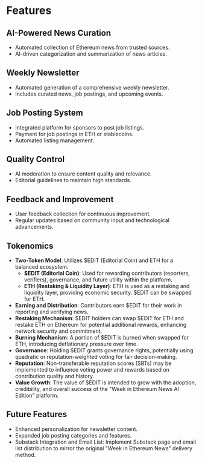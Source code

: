 # Features

## AI-Powered News Curation

- Automated collection of Ethereum news from trusted sources.
- AI-driven categorization and summarization of news articles.

## Weekly Newsletter

- Automated generation of a comprehensive weekly newsletter.
- Includes curated news, job postings, and upcoming events.

## Job Posting System

- Integrated platform for sponsors to post job listings.
- Payment for job postings in ETH or stablecoins.
- Automated listing management.

## Quality Control

- AI moderation to ensure content quality and relevance.
- Editorial guidelines to maintain high standards.

## Feedback and Improvement

- User feedback collection for continuous improvement.
- Regular updates based on community input and technological advancements.

## Tokenomics

- **Two-Token Model**: Utilizes $EDIT (Editorial Coin) and ETH for a balanced ecosystem.
    - **$EDIT (Editorial Coin)**: Used for rewarding contributors (reporters, verifiers), governance, and future utility within the platform.
    - **ETH (Restaking & Liquidity Layer)**:  ETH is used as a restaking and liquidity layer, providing economic security. $EDIT can be swapped for ETH.
- **Earning and Distribution**: Contributors earn $EDIT for their work in reporting and verifying news.
- **Restaking Mechanism**: $EDIT holders can swap $EDIT for ETH and restake ETH on Ethereum for potential additional rewards, enhancing network security and commitment.
- **Burning Mechanism**: A portion of $EDIT is burned when swapped for ETH, introducing deflationary pressure over time.
- **Governance**: Holding $EDIT grants governance rights, potentially using quadratic or reputation-weighted voting for fair decision-making.
- **Reputation**: Non-transferable reputation scores (SBTs) may be implemented to influence voting power and rewards based on contribution quality and history.
- **Value Growth**: The value of $EDIT is intended to grow with the adoption, credibility, and overall success of the "Week in Ethereum News AI Edition" platform.

## Future Features

- Enhanced personalization for newsletter content.
- Expanded job posting categories and features.
- Substack Integration and Email List: Implement Substack page and email list distribution to mirror the original "Week in Ethereum News" delivery method.
